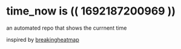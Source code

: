# time_now is (( 1692187200969 ))

an automated repo that shows the currnent time

inspired by [breakingheatmap](https://github.com/breakingheatmap/breakingheatmap)